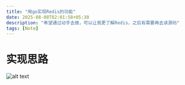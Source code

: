 ```yaml
---
title: "用go实现Redis的功能"
date: 2025-08-08T02:01:58+05:30
description: "希望通过动手去做，可以让我更了解Redis，之后有需要再去读源码"
tags: [Note]
---
```

# 实现思路
![alt text](0927.png)